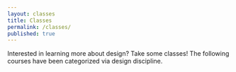 ```yaml
---
layout: classes
title: Classes
permalink: /classes/
published: true
---
```


Interested in learning more about design? Take some classes! The following courses have been categorized via design discipline.


